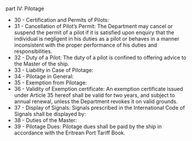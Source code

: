 part IV: Pilotage

<ul>
			<li>30 - Certification and Permits of Pilots: <ul>
			</ul></li>			<li>31 - Cancellation of Pilot’s Permit: The Department may cancel or suspend the permit of a pilot if it is satisfied upon enquiry that the individual is negligent in his duties as a pilot or behaves in a manner inconsistent with the proper performance of his duties and responsibilities. <ul>
			</ul></li>			<li>32 - Duty of a Pilot: The duty of a pilot is confined to offering advice to the Master of the ship. <ul>
			</ul></li>			<li>33 - Liability in Case of Pilotage: <ul>
			</ul></li>			<li>34 - Pilotage in General: <ul>
			</ul></li>			<li>35 - Exemption from Pilotage: <ul>
			</ul></li>			<li>36 - Validity of Exemption certificate: An exemption certificate issued under Article 35 hereof shall be valid for two years, and subject to annual renewal, unless the Department revokes it on valid grounds.<ul>
			</ul></li>			<li>37 - Display of Signals: Signals prescribed in the International Code of Signals shall be displayed by:<ul>
			</ul></li>			<li>38 - Duties of the Master: <ul>
			</ul></li>			<li>39 - Pilotage Dues: Pilotage dues shall be paid by the ship in accordance with the Eritrean Port Tariff Book. <ul>
			</ul></li></ul>